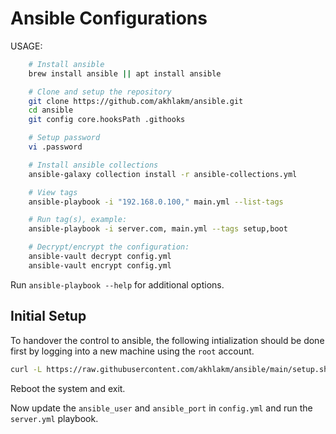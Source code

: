 # Ansible Configurations

USAGE:

```sh
    # Install ansible
    brew install ansible || apt install ansible

    # Clone and setup the repository
    git clone https://github.com/akhlakm/ansible.git
    cd ansible
    git config core.hooksPath .githooks

    # Setup password
    vi .password

    # Install ansible collections
    ansible-galaxy collection install -r ansible-collections.yml

    # View tags
    ansible-playbook -i "192.168.0.100," main.yml --list-tags

    # Run tag(s), example:
    ansible-playbook -i server.com, main.yml --tags setup,boot

    # Decrypt/encrypt the configuration:
    ansible-vault decrypt config.yml
    ansible-vault encrypt config.yml
```

Run `ansible-playbook --help` for additional options.


## Initial Setup
To handover the control to ansible, the following intialization should be done first
by logging into a new machine using the `root` account.

```sh
curl -L https://raw.githubusercontent.com/akhlakm/ansible/main/setup.sh | bash
```
Reboot the system and exit.

Now update the `ansible_user` and `ansible_port` in `config.yml`
and run the `server.yml` playbook.
